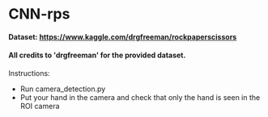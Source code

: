 # CNN-rps

#### Dataset: https://www.kaggle.com/drgfreeman/rockpaperscissors
#### All credits to 'drgfreeman' for the provided dataset.

Instructions:
- Run camera_detection.py
- Put your hand in the camera and check that only the hand is seen in the ROI camera
